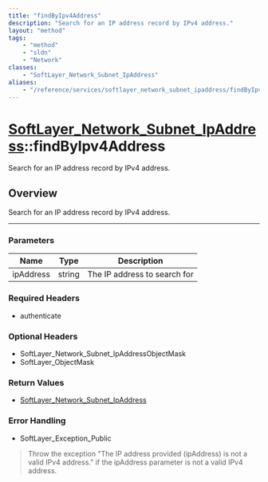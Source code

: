 ```yaml
---
title: "findByIpv4Address"
description: "Search for an IP address record by IPv4 address."
layout: "method"
tags:
    - "method"
    - "sldn"
    - "Network"
classes:
    - "SoftLayer_Network_Subnet_IpAddress"
aliases:
    - "/reference/services/softlayer_network_subnet_ipaddress/findByIpv4Address"
---
```

# [SoftLayer_Network_Subnet_IpAddress](/reference/services/SoftLayer_Network_Subnet_IpAddress)::findByIpv4Address

Search for an IP address record by IPv4 address.


## Overview 
Search for an IP address record by IPv4 address.

-----

### Parameters 
|Name | Type | Description |
| --- | --- | --- |
|ipAddress| string| The IP address to search for|


### Required Headers
* authenticate


### Optional Headers
* SoftLayer_Network_Subnet_IpAddressObjectMask
* SoftLayer_ObjectMask

### Return Values
* <a href='/reference/datatypes/SoftLayer_Network_Subnet_IpAddress'>SoftLayer_Network_Subnet_IpAddress </a>



### Error Handling

* SoftLayer_Exception_Public 

> Throw the exception "The IP address provided (ipAddress) is not a valid IPv4 address." if the ipAddress parameter is not a valid IPv4 address. 



